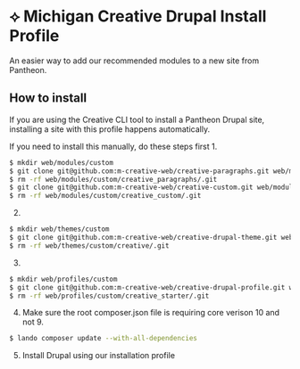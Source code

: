 # ⟡ Michigan Creative Drupal Install Profile
An easier way to add our recommended modules to a new site from Pantheon.

## How to install
If you are using the Creative CLI tool to install a Pantheon Drupal site, installing a site with this profile happens automatically.

If you need to install this manually, do these steps first
1.
```bash
$ mkdir web/modules/custom
$ git clone git@github.com:m-creative-web/creative-paragraphs.git web/modules/custom/creative_paragraphs
$ rm -rf web/modules/custom/creative_paragraphs/.git
$ git clone git@github.com:m-creative-web/creative-custom.git web/modules/custom/creative_custom
$ rm -rf web/modules/custom/creative_custom/.git
```
2. 
```bash
$ mkdir web/themes/custom
$ git clone git@github.com:m-creative-web/creative-drupal-theme.git web/themes/custom/creative
$ rm -rf web/themes/custom/creative/.git
```
3. 
```bash
$ mkdir web/profiles/custom
$ git clone git@github.com:m-creative-web/creative-drupal-profile.git web/profiles/custom/creative_starter
$ rm -rf web/profiles/custom/creative_starter/.git
```
4. Make sure the root composer.json file is requiring core verison 10 and not 9.
```bash
$ lando composer update --with-all-dependencies
```
5. Install Drupal using our installation profile